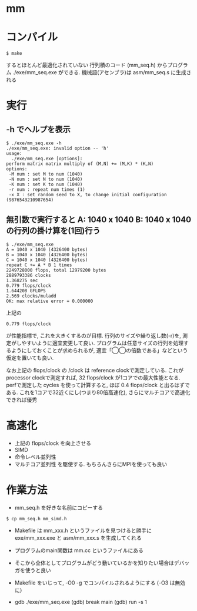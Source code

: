 # mm

# コンパイル

```
$ make
```

するとほとんど最適化されていない 行列積のコード (mm_seq.h) からプログラム ./exe/mm_seq.exe ができる. 機械語(アセンブラ)は asm/mm_seq.s に生成される

# 実行

## -h でヘルプを表示

```
$ ./exe/mm_seq.exe -h
./exe/mm_seq.exe: invalid option -- 'h'
usage:
  ./exe/mm_seq.exe [options]:
perform matrix matrix multiply of (M,N) += (M,K) * (K,N) 
options:
 -M num : set M to num (1040)
 -N num : set N to num (1040)
 -K num : set K to num (1040)
 -r num : repeat num times (1)
 -x X : set random seed to X, to change initial configuration (9876543210987654)

```

## 無引数で実行すると A: 1040 x 1040 B: 1040 x 1040 の行列の掛け算を(1回)行う

```
$ ./exe/mm_seq.exe
A = 1040 x 1040 (4326400 bytes)
B = 1040 x 1040 (4326400 bytes)
C = 1040 x 1040 (4326400 bytes)
repeat C += A * B 1 times
2249728000 flops, total 12979200 bytes
2889793386 clocks
1.368275 sec
0.779 flops/clock
1.644208 GFLOPS
2.569 clocks/muladd
OK: max relative error = 0.000000
```

上記の
```
0.779 flops/clock
```

が性能指標で, これを大きくするのが目標. 行列のサイズや繰り返し数(-r)を, 測定がしやすいように適宜変更して良い. プログラムは任意サイズの行列を処理するようにしておくことが求められるが, 適宜「◯◯の倍数である」などという仮定を置いても良い.

なお上記の flops/clock の /clock は reference clockで測定している. これが processor clockで測定すれば, 32 flops/clock が1コアでの最大性能となる.  perfで測定した cycles を使って計算すると, ほぼ 0.4 flops/clock と出るはずである. これを1コアで32近くにし(つまり80倍高速化), さらにマルチコアで高速化できれば優秀

# 高速化

* 上記の flops/clock を向上させる
 * SIMD
 * 命令レベル並列性
 * マルチコア並列性
を駆使する. もちろんさらにMPIを使っても良い


# 作業方法

* mm_seq.h を好きな名前にコピーする
```
$ cp mm_seq.h mm_simd.h
```

* Makefile は mm_xxx.h というファイルを見つけると勝手に exe/mm_xxx.exe と asm/mm_xxx.s を生成してくれる

* プログラムのmain関数は mm.cc というファイルにある
* そこから全体としてプログラムがどう動いているかを知りたい場合はデバッガを使うと良い

 * Makefile をいじって, -O0 -g でコンパイルされるようにする (-O3 は無効に)
 * gdb ./exe/mm_seq.exe
  (gdb) break main
  (gdb) run -s 1


